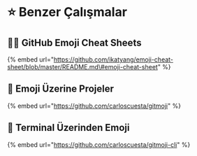 # ⭐ Benzer Çalışmalar

## 🤸‍♂️ GitHub Emoji Cheat Sheets

{% embed url="https://github.com/ikatyang/emoji-cheat-sheet/blob/master/README.md\#emoji-cheat-sheet" %}

## 🍱 Emoji Üzerine Projeler

{% embed url="https://github.com/carloscuesta/gitmoji" %}

## 🖤 Terminal Üzerinden Emoji

{% embed url="https://github.com/carloscuesta/gitmoji-cli" %}



